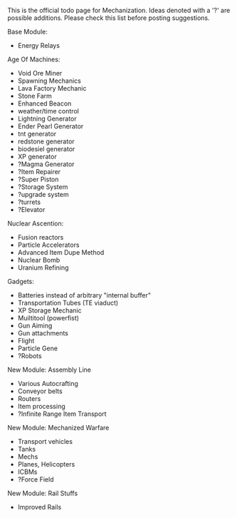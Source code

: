 This is the official todo page for Mechanization. Ideas denoted with a '?' are possible additions. Please check this list before posting suggestions.

Base Module:
* Energy Relays

Age Of Machines:
* Void Ore Miner
* Spawning Mechanics
* Lava Factory Mechanic
* Stone Farm
* Enhanced Beacon
* weather/time control
* Lightning Generator
* Ender Pearl Generator
* tnt generator
* redstone generator
* biodesiel generator
* XP generator
* ?Magma Generator
* ?Item Repairer
* ?Super Piston
* ?Storage System
* ?upgrade system
* ?turrets
* ?Elevator

Nuclear Ascention:
* Fusion reactors
* Particle Accelerators
* Advanced Item Dupe Method
* Nuclear Bomb
* Uranium Refining

Gadgets:
* Batteries instead of arbitrary "internal buffer"
* Transportation Tubes (TE viaduct)
* XP Storage Mechanic
* Muiltitool (powerfist)
* Gun Aiming
* Gun attachments
* Flight
* Particle Gene
* ?Robots

New Module: Assembly Line
* Various Autocrafting
* Conveyor belts
* Routers
* Item processing
* ?Infinite Range Item Transport

New Module: Mechanized Warfare
* Transport vehicles
* Tanks
* Mechs
* Planes, Helicopters
* ICBMs
* ?Force Field

New Module: Rail Stuffs
* Improved Rails